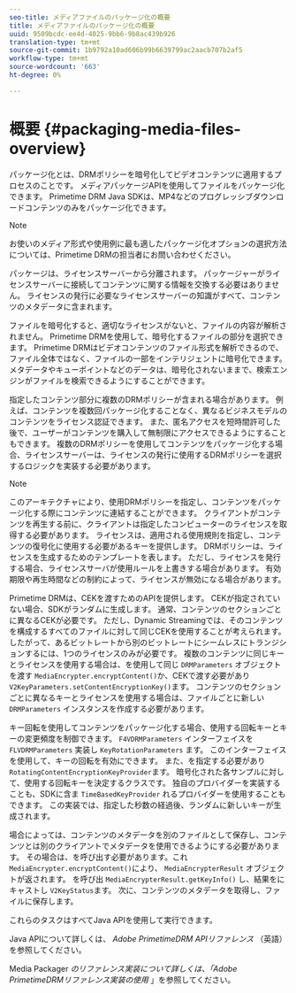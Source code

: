 ```yaml
---
seo-title: メディアファイルのパッケージ化の概要
title: メディアファイルのパッケージ化の概要
uuid: 9509bcdc-ee4d-4025-9bb6-9b8ac439b926
translation-type: tm+mt
source-git-commit: 1b9792a10ad606b99b6639799ac2aacb707b2af5
workflow-type: tm+mt
source-wordcount: '663'
ht-degree: 0%

---
```



# 概要 {#packaging-media-files-overview}

パッケージ化とは、DRMポリシーを暗号化してビデオコンテンツに適用するプロセスのことです。 メディアパッケージAPIを使用してファイルをパッケージ化できます。 Primetime DRM Java SDKは、MP4などのプログレッシブダウンロードコンテンツのみをパッケージ化できます。

>[!NOTE]
>
>お使いのメディア形式や使用例に最も適したパッケージ化オプションの選択方法については、Primetime DRMの担当者にお問い合わせください。

パッケージは、ライセンスサーバーから分離されます。 パッケージャーがライセンスサーバーに接続してコンテンツに関する情報を交換する必要はありません。 ライセンスの発行に必要なライセンスサーバーの知識がすべて、コンテンツのメタデータに含まれます。

ファイルを暗号化すると、適切なライセンスがないと、ファイルの内容が解析されません。 Primetime DRMを使用して、暗号化するファイルの部分を選択できます。 Primetime DRMはビデオコンテンツのファイル形式を解析できるので、ファイル全体ではなく、ファイルの一部をインテリジェントに暗号化できます。 メタデータやキューポイントなどのデータは、暗号化されないままで、検索エンジンがファイルを検索できるようにすることができます。

指定したコンテンツ部分に複数のDRMポリシーが含まれる場合があります。 例えば、コンテンツを複数回パッケージ化することなく、異なるビジネスモデルのコンテンツをライセンス認証できます。 また、匿名アクセスを短時間許可した後で、ユーザーがコンテンツを購入して無制限にアクセスできるようにすることもできます。 複数のDRMポリシーを使用してコンテンツをパッケージ化する場合、ライセンスサーバーは、ライセンスの発行に使用するDRMポリシーを選択するロジックを実装する必要があります。

>[!NOTE]
>
>このアーキテクチャにより、使用DRMポリシーを指定し、コンテンツをパッケージ化する際にコンテンツに連結することができます。 クライアントがコンテンツを再生する前に、クライアントは指定したコンピューターのライセンスを取得する必要があります。 ライセンスは、適用される使用規則を指定し、コンテンツの復号化に使用する必要があるキーを提供します。 DRMポリシーは、ライセンスを生成するためのテンプレートを表します。 ただし、ライセンスを発行する場合、ライセンスサーバが使用ルールを上書きする場合があります。 有効期限や再生時間などの制約によって、ライセンスが無効になる場合があります。

Primetime DRMは、CEKを渡すためのAPIを提供します。 CEKが指定されていない場合、SDKがランダムに生成します。 通常、コンテンツのセクションごとに異なるCEKが必要です。 ただし、Dynamic Streamingでは、そのコンテンツを構成するすべてのファイルに対して同じCEKを使用することが考えられます。 したがって、あるビットレートから別のビットレートにシームレスにトランジションするには、1つのライセンスのみが必要です。 複数のコンテンツに同じキーとライセンスを使用する場合は、を使用して同じ `DRMParameters` オブジェクトを渡す `MediaEncrypter.encryptContent()`か、CEKで渡す必要があり `V2KeyParameters.setContentEncryptionKey()`ます。 コンテンツのセクションごとに異なるキーとライセンスを使用する場合は、ファイルごとに新しい `DRMParameters` インスタンスを作成する必要があります。

キー回転を使用してコンテンツをパッケージ化する場合、使用する回転キーとキーの変更頻度を制御できます。 `F4VDRMParameters` インターフェイスを `FLVDRMParameters` 実装し `KeyRotationParameters` ます。 このインターフェイスを使用して、キーの回転を有効にできます。 また、を指定する必要があり `RotatingContentEncryptionKeyProvider`ます。 暗号化された各サンプルに対して、使用する回転キーを決定するクラスです。 独自のプロバイダーを実装することも、SDKに含ま `TimeBasedKeyProvider` れるプロバイダーを使用することもできます。 この実装では、指定した秒数の経過後、ランダムに新しいキーが生成されます。

場合によっては、コンテンツのメタデータを別のファイルとして保存し、コンテンツとは別のクライアントでメタデータを使用できるようにする必要があります。 その場合は、を呼び出す必要があります。これ `MediaEncrypter.encryptContent()`により、 `MediaEncrypterResult` オブジェクトが返されます。 を呼び出 `MediaEncrypterResult.getKeyInfo()` し、結果をにキャストし `V2KeyStatus`ます。 次に、コンテンツのメタデータを取得し、ファイルに保存します。

これらのタスクはすべてJava APIを使用して実行できます。

Java APIについて詳しくは、 *Adobe PrimetimeDRM APIリファレンス* （英語）を参照してください。

Media Packager *のリファレンス実装について詳しくは、「Adobe PrimetimeDRMリファレンス実装の使用* 」を参照してください。
